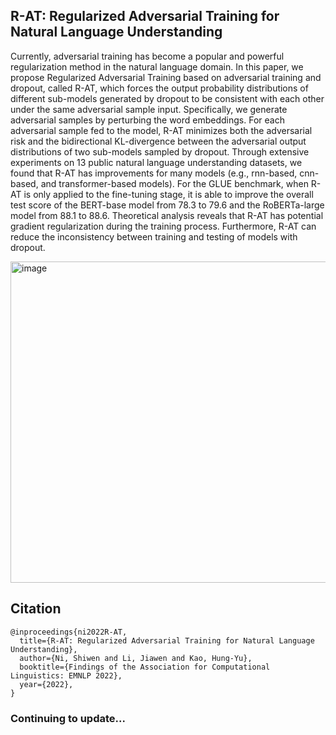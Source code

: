 
## R-AT: Regularized Adversarial Training for Natural Language Understanding

Currently, adversarial training has become a popular and powerful regularization method in the natural language domain. In this paper, we propose Regularized Adversarial Training based on adversarial training and dropout, called R-AT, which forces the output probability distributions of different sub-models generated by dropout to be consistent with each other under the same adversarial sample input. Specifically, we generate adversarial samples by perturbing the word embeddings. For each adversarial sample fed to the model, R-AT minimizes both the adversarial risk and the bidirectional KL-divergence between the adversarial output distributions of two sub-models sampled by dropout. Through extensive experiments on 13 public natural language understanding datasets, we found that R-AT has improvements for many models (e.g., rnn-based, cnn-based, and transformer-based models). For the GLUE benchmark, when R-AT is only applied to the fine-tuning stage, it is able to improve the overall test score of the BERT-base model from 78.3 to 79.6 and the RoBERTa-large model from 88.1 to 88.6. Theoretical analysis reveals that R-AT has potential gradient regularization during the training process. Furthermore, R-AT can reduce the inconsistency between training and testing of models with dropout.

<img width="514" alt="image" src="https://user-images.githubusercontent.com/56249874/195969590-9eabf5de-4464-47c7-b420-7cae81ed06d1.png">

## Citation
```
@inproceedings{ni2022R-AT,
  title={R-AT: Regularized Adversarial Training for Natural Language Understanding},
  author={Ni, Shiwen and Li, Jiawen and Kao, Hung-Yu},
  booktitle={Findings of the Association for Computational Linguistics: EMNLP 2022},
  year={2022},
}
```
### Continuing to update...
